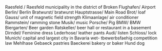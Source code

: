 
Raesfeld / Raesfeld municipality in the district of Broken
Flughafen/ Airport 
Berlin/ Berlin
Bratwurst/ bratwurst
Hauptstrasse/ Main Road
Brot/ loaf 
Gauss/ unit of magnetic field strength
Klimaanlage/ air conditioner
Rammstein/ ramming stone
Musik/ music
Porsche/ Pig 
BMW/ BMW
Biergarten/ Beer garden 
Ratskeller/ beer hall or restaurant in a basement
Dirndel/ Feminine dress
Lederhose/ leather pants
Audi/ listen
Schloss/ lock
Munich/ capital and largest city in Bavaria
wet- tbewerbsfaehig competition law
Mehlhase 
Gebaeck pastries
Baeckerei bakery or baker
 Hund dog 
